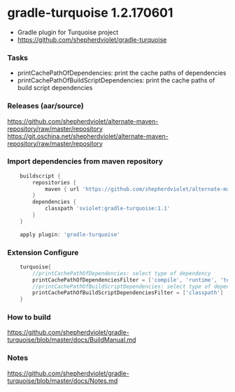 # gradle-turquoise 1.2.170601
* Gradle plugin for Turquoise project
* https://github.com/shepherdviolet/gradle-turquoise

### Tasks
* printCachePathOfDependencies: print the cache paths of dependencies
* printCachePathOfBuildScriptDependencies: print the cache paths of build script dependencies

### Releases (aar/source)
https://github.com/shepherdviolet/alternate-maven-repository/raw/master/repository <br/>
https://git.oschina.net/shepherdviolet/alternate-maven-repository/raw/master/repository <br/>

### Import dependencies from maven repository

```gradle
    buildscript {
        repositories {
            maven { url 'https://github.com/shepherdviolet/alternate-maven-repository/raw/master/repository' }
        }
        dependencies {
            classpath 'sviolet:gradle-turquoise:1.1'
        }
    }
    
    apply plugin: 'gradle-turquoise'
```

### Extension Configure
```gradle
    turquoise{
        //printCachePathOfDependencies: select type of dependency
        printCachePathOfDependenciesFilter = ['compile', 'runtime', 'testCompile', 'testRuntime']
        //printCachePathOfBuildScriptDependencies: select type of dependency
        printCachePathOfBuildScriptDependenciesFilter = ['classpath']
    }
```

### How to build
https://github.com/shepherdviolet/gradle-turquoise/blob/master/docs/BuildManual.md

### Notes
https://github.com/shepherdviolet/gradle-turquoise/blob/master/docs/Notes.md
